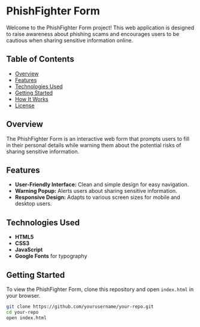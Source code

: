 # PhishFighter Form

Welcome to the PhishFighter Form project! This web application is designed to raise awareness about phishing scams and encourages users to be cautious when sharing sensitive information online.

## Table of Contents

- [Overview](#overview)
- [Features](#features)
- [Technologies Used](#technologies-used)
- [Getting Started](#getting-started)
- [How It Works](#how-it-works)
- [License](#license)

## Overview

The PhishFighter Form is an interactive web form that prompts users to fill in their personal details while warning them about the potential risks of sharing sensitive information.

## Features

- **User-Friendly Interface:** Clean and simple design for easy navigation.
- **Warning Popup:** Alerts users about sharing sensitive information.
- **Responsive Design:** Adapts to various screen sizes for mobile and desktop users.

## Technologies Used

- **HTML5**
- **CSS3**
- **JavaScript**
- **Google Fonts** for typography

## Getting Started

To view the PhishFighter Form, clone this repository and open `index.html` in your browser.

```bash
git clone https://github.com/yourusername/your-repo.git
cd your-repo
open index.html
